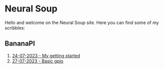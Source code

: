 # Neural Soup

Hello and welcome on the Neural Soup site. Here you can find some of my scribbles:

## BananaPI
1. [24-07-2023 - My getting started](./docs/bananapi/1-bananapi-setup.md)
2. [27-07-2023 - Basic gpio](./docs/bananapi/2-basic-gpio.md)
